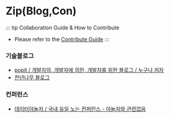 # Zip(Blog,Con)
::: tip Collaboration Guide & How to Contribute
- Please refer to the [Contribute Guide](https://github.com/log-diginori/log-diginori.github.io/wiki/Collaboration-Guide-:::-loG) 
:::

### 기술블로그
- [popit / 개발자의, 개발자에 의한, 개발자를 위한 블로그 / 누구나 저자](https://www.popit.kr/)
- [천년나무 블로그](https://xeppetto.github.io/)

### 컨퍼런스
- [데이터야놀자 / 국내 유일 노는 컨퍼런스 - 야놀자와 관련없음](https://datayanolja.kr/)